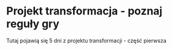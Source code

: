 # Projekt transformacja - poznaj reguły gry

Tutaj pojawią się 5 dni z projektu transformacji - część pierwsza
